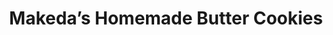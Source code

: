 ---
title: "Makeda’s Homemade Butter Cookies"
url: /memphis/makedas-homemade-butter-cookies-airways-boulevard/
shop: Konditorei
---
